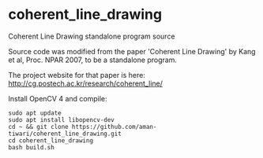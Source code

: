 # coherent_line_drawing
Coherent Line Drawing standalone program source

Source code was modified from the paper 'Coherent Line Drawing' by Kang et al, Proc. NPAR 2007, to be a standalone program.

The project website for that paper is here:
  http://cg.postech.ac.kr/research/coherent_line/

Install OpenCV 4 and compile:

```console
sudo apt update
sudo apt install libopencv-dev
cd ~ && git clone https://github.com/aman-tiwari/coherent_line_drawing.git
cd coherent_line_drawing
bash build.sh
```